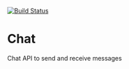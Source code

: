 [![Build Status](https://travis-ci.org/Chuque/chat.svg?branch=master)](https://travis-ci.org/Chuque/chat)
# Chat
Chat API to send and receive messages
